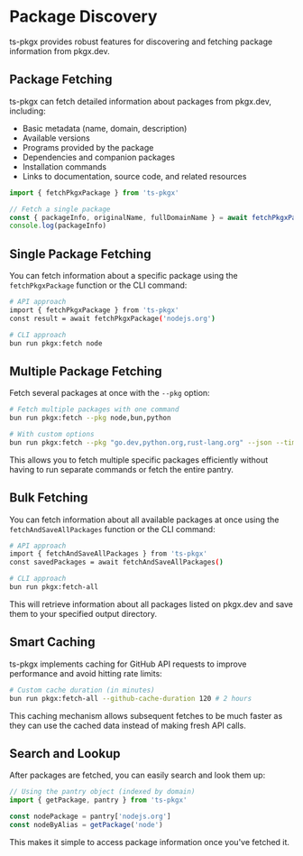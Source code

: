 # Package Discovery

ts-pkgx provides robust features for discovering and fetching package information from pkgx.dev.

## Package Fetching

ts-pkgx can fetch detailed information about packages from pkgx.dev, including:

- Basic metadata (name, domain, description)
- Available versions
- Programs provided by the package
- Dependencies and companion packages
- Installation commands
- Links to documentation, source code, and related resources

```typescript
import { fetchPkgxPackage } from 'ts-pkgx'

// Fetch a single package
const { packageInfo, originalName, fullDomainName } = await fetchPkgxPackage('node')
console.log(packageInfo)
```

## Single Package Fetching

You can fetch information about a specific package using the `fetchPkgxPackage` function or the CLI command:

```bash
# API approach
import { fetchPkgxPackage } from 'ts-pkgx'
const result = await fetchPkgxPackage('nodejs.org')

# CLI approach
bun run pkgx:fetch node
```

## Multiple Package Fetching

Fetch several packages at once with the `--pkg` option:

```bash
# Fetch multiple packages with one command
bun run pkgx:fetch --pkg node,bun,python

# With custom options
bun run pkgx:fetch --pkg "go.dev,python.org,rust-lang.org" --json --timeout 60000
```

This allows you to fetch multiple specific packages efficiently without having to run separate commands or fetch the entire pantry.

## Bulk Fetching

You can fetch information about all available packages at once using the `fetchAndSaveAllPackages` function or the CLI command:

```bash
# API approach
import { fetchAndSaveAllPackages } from 'ts-pkgx'
const savedPackages = await fetchAndSaveAllPackages()

# CLI approach
bun run pkgx:fetch-all
```

This will retrieve information about all packages listed on pkgx.dev and save them to your specified output directory.

## Smart Caching

ts-pkgx implements caching for GitHub API requests to improve performance and avoid hitting rate limits:

```bash
# Custom cache duration (in minutes)
bun run pkgx:fetch-all --github-cache-duration 120 # 2 hours
```

This caching mechanism allows subsequent fetches to be much faster as they can use the cached data instead of making fresh API calls.

## Search and Lookup

After packages are fetched, you can easily search and look them up:

```typescript
// Using the pantry object (indexed by domain)
import { getPackage, pantry } from 'ts-pkgx'

const nodePackage = pantry['nodejs.org']
const nodeByAlias = getPackage('node')
```

This makes it simple to access package information once you've fetched it.
